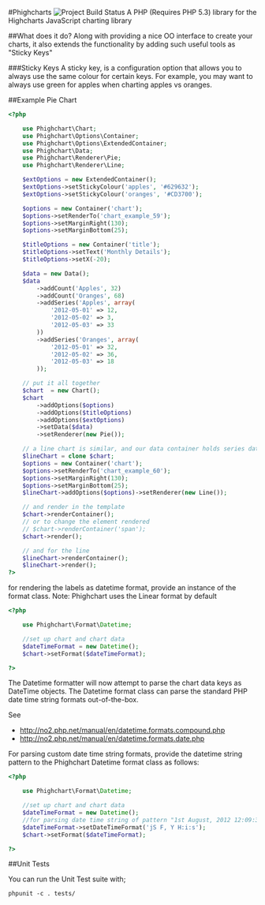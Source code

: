 #Phighcharts ![Project Build Status](https://secure.travis-ci.org/catchamonkey/phighcharts.png)
A PHP (Requires PHP 5.3) library for the Highcharts JavaScript charting library

##What does it do?
Along with providing a nice OO interface to create your charts, it also
extends the functionality by adding such useful tools as "Sticky Keys"

###Sticky Keys
A sticky key, is a configuration option that allows you to always use the same colour
for certain keys.
For example, you may want to always use green for apples when charting apples vs oranges.

##Example Pie Chart

```php
<?php

    use Phighchart\Chart;
    use Phighchart\Options\Container;
    use Phighchart\Options\ExtendedContainer;
    use Phighchart\Data;
    use Phighchart\Renderer\Pie;
    use Phighchart\Renderer\Line;

    $extOptions = new ExtendedContainer();
    $extOptions->setStickyColour('apples', '#629632');
    $extOptions->setStickyColour('oranges', '#CD3700');

    $options = new Container('chart');
    $options->setRenderTo('chart_example_59');
    $options->setMarginRight(130);
    $options->setMarginBottom(25);

    $titleOptions = new Container('title');
    $titleOptions->setText('Monthly Details');
    $titleOptions->setX(-20);

    $data = new Data();
    $data
        ->addCount('Apples', 32)
        ->addCount('Oranges', 68)
        ->addSeries('Apples', array(
            '2012-05-01' => 12,
            '2012-05-02' => 3,
            '2012-05-03' => 33
        ))
        ->addSeries('Oranges', array(
            '2012-05-01' => 32,
            '2012-05-02' => 36,
            '2012-05-03' => 18
        ));

    // put it all together
    $chart  = new Chart();
    $chart
        ->addOptions($options)
        ->addOptions($titleOptions)
        ->addOptions($extOptions)
        ->setData($data)
        ->setRenderer(new Pie());

    // a line chart is similar, and our data container holds series data for this
    $lineChart = clone $chart;
    $options = new Container('chart');
    $options->setRenderTo('chart_example_60');
    $options->setMarginRight(130);
    $options->setMarginBottom(25);
    $lineChart->addOptions($options)->setRenderer(new Line());

    // and render in the template
    $chart->renderContainer();
    // or to change the element rendered
    // $chart->renderContainer('span');
    $chart->render();

    // and for the line
    $lineChart->renderContainer();
    $lineChart->render();
?>
```
for rendering the labels as datetime format, provide an instance of the format
class. Note: Phighchart uses the Linear format by default

```php
<?php

    use Phighchart\Format\Datetime;

    //set up chart and chart data
    $dateTimeFormat = new Datetime();
    $chart->setFormat($dateTimeFormat);

?>
```

The Datetime formatter will now attempt to parse the chart data keys as DateTime
objects. The Datetime format class can parse the standard PHP date time string
formats out-of-the-box.

See
 - http://no2.php.net/manual/en/datetime.formats.compound.php
 - http://no2.php.net/manual/en/datetime.formats.date.php

For parsing custom date time string formats, provide the datetime string pattern
to the Phighchart Datetime format class as follows:

```php
<?php

    use Phighchart\Format\Datetime;

    //set up chart and chart data
    $dateTimeFormat = new Datetime();
    //for parsing date time string of pattern "1st August, 2012 12:09:32"
    $dateTimeFormat->setDateTimeFormat('jS F, Y H:i:s');
    $chart->setFormat($dateTimeFormat);

?>
```

##Unit Tests

You can run the Unit Test suite with;

    phpunit -c . tests/